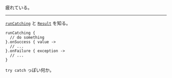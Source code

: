 疲れている。

---

[`runCatching`](https://kotlinlang.org/api/latest/jvm/stdlib/kotlin/run-catching.html) と [`Result`](https://kotlinlang.org/api/latest/jvm/stdlib/kotlin/-result/index.html) を知る。

```
runCatching {
  // do something
}.onSuccess { value ->
  // ...
}.onFailure { exception ->
  // ...
}
```

`try catch` っぽい何か。
